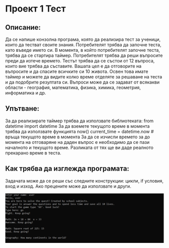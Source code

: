 # Проект 1 Тест

## Описание:

Да се напише конзолна програма, която да реализира тест за ученици, които да тестват
своите знания. Потребителят трябва да започне теста, като въведе името си. В момента,
в който потребителят започне теста, трябва да се стартира таймер. Потребителят трябва
да реши въпросите преди да изтече времето. Тестът трябва да се състои от 12 въпроса,
които вие трябва да съставите. Вашата цел е да отговорите на въпросите и да спасите
всичките си 10 живота. Освен това имате таймер и можете да видите колко време
отделяте за решаване на теста и да подобрите резултата си. Въпроси може да се задават
от всякакви области - география, математика, физика, химика, геометрия, информатика
и др.


## Упътване:

За да реализирате таймер трябва да използвате библиотеката:
from datetime import datetime
За да вземете текущото време в момента трябва да използвате функцията now()
current_time = datetime.now # връща текущото време в момента
За да се изчисли времето за до момента на отговаряне на даден въпрос е необходимо
да се пази началното и текущото време. Разликата от тях ще ви даде реалното
прекарано време в теста.


## Как трябва да изглежда програмата:

Задачата може да се реши със следните конструкции: цикли, if условия, вход и изход.
Ако прецените може да използвате и други.

![image](test.png)